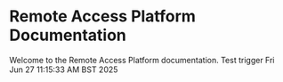 # Remote Access Platform Documentation

Welcome to the Remote Access Platform documentation.
Test trigger Fri Jun 27 11:15:33 AM BST 2025
